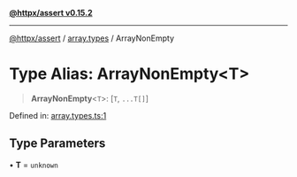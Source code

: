 [**@httpx/assert v0.15.2**](../../README.md)

***

[@httpx/assert](../../README.md) / [array.types](../README.md) / ArrayNonEmpty

# Type Alias: ArrayNonEmpty\<T\>

> **ArrayNonEmpty**\<`T`\>: \[`T`, `...T[]`\]

Defined in: [array.types.ts:1](https://github.com/belgattitude/httpx/blob/68e7ebef40f7182365676b3a21f99e398b93dd78/packages/assert/src/array.types.ts#L1)

## Type Parameters

• **T** = `unknown`
